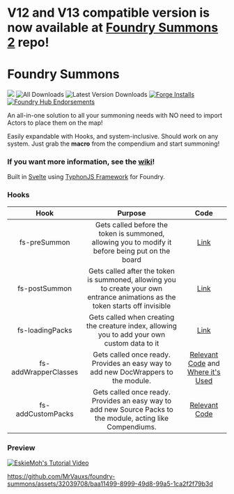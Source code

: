 # V12 and V13 compatible version is now available at [Foundry Summons 2](https://github.com/MrVauxs/foundry-summons-2) repo!
# Foundry Summons

![](https://img.shields.io/endpoint?url=https%3A%2F%2Ffoundryshields.com%2Fversion%3Fstyle%3Dflat%26url%3Dhttps%3A%2F%2Fraw.githubusercontent.com%2FMrVauxs%2Ffoundry-summons%2Fmain%2Fmodule.json)
![All Downloads](https://img.shields.io/github/downloads/MrVauxs/foundry-summons/total?color=purple&label=All%20Downloads)
![Latest Version Downloads](https://img.shields.io/github/downloads/MrVauxs/foundry-summons/latest/total?color=purple&label=Latest%20Version%20Downloads&sort=semver)
[![Forge Installs](https://img.shields.io/badge/dynamic/json?label=Forge%20Installs&query=package.installs&suffix=%25&url=https%3A%2F%2Fforge-vtt.com%2Fapi%2Fbazaar%2Fpackage%2Ffoundry-summons&colorB=4aa94a)](https://forge-vtt.com/bazaar#package=pf2e-jb2a-macros)
[![Foundry Hub Endorsements](https://img.shields.io/endpoint?logoColor=white&url=https%3A%2F%2Fwww.foundryvtt-hub.com%2Fwp-json%2Fhubapi%2Fv1%2Fpackage%2Ffoundry-summons%2Fshield%2Fendorsements)](https://www.foundryvtt-hub.com/package/foundry-summons/)

An all-in-one solution to all your summoning needs with NO need to import Actors to place them on the map!

Easily expandable with Hooks, and system-inclusive. Should work on any system.
Just grab the **macro** from the compendium and start summoning!

### **If you want more information, see the [wiki](https://github.com/MrVauxs/foundry-summons/wiki/Macro-Arguments)!**

Built in [Svelte](https://svelte.dev/) using [TyphonJS Framework](https://github.com/typhonjs-fvtt-lib) for Foundry.

### Hooks
| Hook | Purpose | Code |
| :--: | :-----: | :--: |
| fs-preSummon | Gets called before the token is summoned, allowing you to modify it before being put on the board | [Link](https://github.com/MrVauxs/foundry-summons/blob/fa78f488f88a905fbbe4884a7f5d657199c22a88/src/summon/summon.js#L146) |
| fs-postSummon | Gets called after the token is summoned, allowing you to create your own entrance animations as the token starts off invisible | [Link](https://github.com/MrVauxs/foundry-summons/blob/fa78f488f88a905fbbe4884a7f5d657199c22a88/src/summon/summon.js#L167-L188) |
| fs-loadingPacks | Gets called when creating the creature index, allowing you to add your own custom data to it | [Link](https://github.com/MrVauxs/foundry-summons/blob/fa78f488f88a905fbbe4884a7f5d657199c22a88/src/summon/menu/loadPacks.js#L110) |
| fs-addWrapperClasses | Gets called once ready. Provides an easy way to add new DocWrappers to the module. | [Relevant Code](https://github.com/MrVauxs/foundry-summons/blob/fa78f488f88a905fbbe4884a7f5d657199c22a88/src/summon/packs.js#L49-L50) and [Where it's Used](https://github.com/MrVauxs/foundry-summons/blob/main/src/summon/summon.js#L58-L63) |
| fs-addCustomPacks | Gets called once ready. Provides an easy way to add new Source Packs to the module, acting like Compendiums. | [Relevant Code](https://github.com/MrVauxs/foundry-summons/blob/fa78f488f88a905fbbe4884a7f5d657199c22a88/src/summon/packs.js#L49-L50) |

### Preview

[![EskieMoh's Tutorial Video](http://img.youtube.com/vi/vngjefDFdDY/0.jpg)](http://www.youtube.com/watch?v=vngjefDFdDY)

https://github.com/MrVauxs/foundry-summons/assets/32039708/baa11499-8999-49d8-99a5-1ca2f2f79b3d

